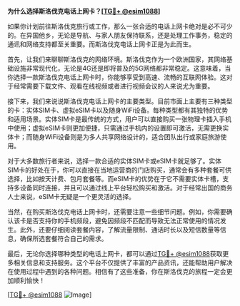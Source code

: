**为什么选择斯洛伐克电话上网卡？[[TG💪+ @esim1088](https://t.me/s/esim1088)]**

如果你计划前往斯洛伐克旅行或工作，那么一张合适的电话上网卡绝对是必不可少的。在异国他乡，无论是导航、与家人朋友保持联系，还是处理工作事务，稳定的通讯和网络支持都至关重要。而斯洛伐克电话上网卡正是为此而生。

首先，让我们来聊聊斯洛伐克的网络环境。斯洛伐克作为一个欧洲国家，其网络基础设施非常现代化，无论是4G还是即将普及的5G网络都非常稳定。这意味着，当你选择一款斯洛伐克电话上网卡时，你能够享受到高速、流畅的互联网体验。这对于经常需要下载文件、观看在线视频或者进行视频会议的人来说尤为重要。

接下来，我们来说说斯洛伐克电话上网卡的主要类型。目前市面上主要有三种类型的卡：实体SIM卡、虚拟eSIM卡以及随身WiFi设备。每种类型都有其独特的优势和适用场景。实体SIM卡是最传统的方式，用户可以直接购买一张物理卡插入手机中使用；虚拟eSIM卡则更加便捷，只需通过手机内的设置即可激活，无需更换实体卡；而随身WiFi设备则是为多人共享网络设计的，适合团队出行或家庭旅游使用。

对于大多数旅行者来说，选择一款合适的实体SIM卡或eSIM卡就足够了。实体SIM卡的好处在于，你可以直接在当地运营商的门店购买，通常会有多种套餐可供选择，比如按天计费、包月套餐等。而eSIM卡的优势在于它不需要实体卡槽，支持多设备同时连接，并且可以通过线上平台轻松购买和激活。对于经常出国的商务人士来说，eSIM卡无疑是一个更灵活的选择。

当然，在购买斯洛伐克电话上网卡时，还需要注意一些细节问题。例如，你需要确认该卡是否支持你的手机频段，避免因频段不匹配而导致无法正常使用的情况发生。此外，还要仔细阅读套餐内容，了解流量限制、通话时长以及短信数量等信息，确保所选套餐符合自己的需求。

最后，无论你选择哪种类型的电话上网卡，都可以通过[TG💪+ @esim1088](https://t.me/s/esim1088)获取更多相关信息和支持服务。这个平台不仅提供了丰富的产品资讯，还能帮助用户解决在使用过程中遇到的各种问题。相信有了这些准备，你在斯洛伐克的旅程一定会更加顺利愉快！

[[TG💪+ @esim1088](https://t.me/s/esim1088) ![Image](https://i.postimg.cc/4NQfJmqS/Snipaste-2025-05-13-00-14-12.png)]